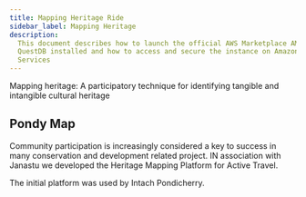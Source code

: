 ```yaml
---
title: Mapping Heritage Ride
sidebar_label: Mapping Heritage
description:
  This document describes how to launch the official AWS Marketplace AMI with
  QuestDB installed and how to access and secure the instance on Amazon Web
  Services
---
```

Mapping heritage: A participatory technique for identifying tangible and intangible cultural heritage

## Pondy Map

Community participation is increasingly considered a key to success in many conservation and development related project. IN association with Janastu we developed the 
Heritage Mapping Platform for Active Travel. 

The initial platform was used by Intach Pondicherry.